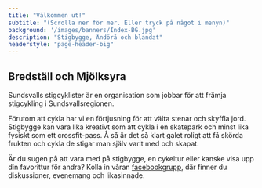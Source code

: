 ```yaml
---
title: "Välkommen ut!"
subtitle: "(Scrolla ner för mer. Eller tryck på något i menyn)"
background: '/images/banners/Index-BG.jpg'
description: "Stigbygge, Ändörå och blandat"
headerstyle: "page-header-big"
---
```

## Bredställ och Mjölksyra

Sundsvalls stigcyklister är en organisation som jobbar för att främja stigcykling i Sundsvallsregionen.

Förutom att cykla har vi en förtjusning för att välta stenar och skyffla jord. Stigbygge kan vara lika kreativt
som att cykla i en skatepark och minst lika fysiskt som ett crossfit-pass. Å så är det så klart galet roligt att
få skörda frukten och cykla de stigar man själv varit med och skapat.

Är du sugen på att vara med på stigbygge, en cykeltur eller kanske visa upp din favorittur för andra?
Kolla in våran <a href="https://www.facebook.com/groups/623066914391828/" target="_blank">facebookgrupp</a>,
där finner du diskussioner, evenemang och likasinnade.

